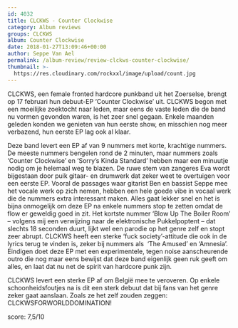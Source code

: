 ```yaml
---
id: 4032
title: CLCKWS - Counter Clockwise
category: Album reviews
groups: CLCKWS
album: Counter Clockwise
date: 2018-01-27T13:09:46+00:00
author: Seppe Van Ael
permalink: /album-review/review-clckws-counter-clockwise/
thumbnail: >-
  https://res.cloudinary.com/rockxxl/image/upload/count.jpg
---
```

CLCKWS, een female fronted hardcore punkband uit het Zoerselse, brengt op 17 februari hun debuut-EP ‘Counter Clockwise’ uit. CLCKWS begon met een moeilijke zoektocht naar leden, maar eens de vaste leden die de band nu vormen gevonden waren, is het zeer snel gegaan. Enkele maanden geleden konden we genieten van hun eerste show, en misschien nog meer verbazend, hun eerste EP lag ook al klaar.

Deze band levert een EP af van 9 nummers met korte, krachtige nummers. De meeste nummers bengelen rond de 2 minuten, maar nummers zoals ‘Counter Clockwise’ en ‘Sorry’s Kinda Standard’ hebben maar een minuutje nodig om je helemaal weg te blazen. De ruwe stem van zangeres Eva wordt bijgestaan door puik gitaar- en drumwerk dat zeker weet te overtuigen voor een eerste EP. Vooral de passages waar gitarist Ben en bassist Seppe mee het vocale werk op zich nemen, hebben een hele goede vibe in vocaal werk die de nummers extra interessant maken. Alles gaat lekker snel en het is bijna onmogelijk om deze EP na enkele nummers stop te zetten omdat de flow er geweldig goed in zit. Het kortste nummer ‘Blow Up The Boiler Room’ – volgens mij een verwijzing naar de elektronische Pukkelpoptent – dat slechts 18 seconden duurt, lijkt wel een parodie op het genre zelf en stopt zeer abrupt. CLCKWS heeft een sterke ‘fuck society’-attitude die ook in de lyrics terug te vinden is, zeker bij nummers als  ‘The Amused’ en ‘Amnesia’. Eindigen doet deze EP met een experimentele, tegen noise aanscheurende outro die nog maar eens bewijst dat deze band eigenlijk geen ruk geeft om alles, en laat dat nu net de spirit van hardcore punk zijn.

CLCKWS levert een sterke EP af om België mee te veroveren. Op enkele schoonheidsfoutjes na is dit een sterk debuut dat bij fans van het genre zeker gaat aanslaan. Zoals ze het zelf zouden zeggen: CLCKWSFORWORLDDOMINATION!

score: 7,5/10
